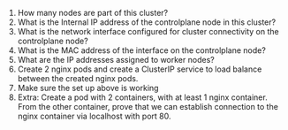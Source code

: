 1. How many nodes are part of this cluster?
2. What is the Internal IP address of the controlplane node in this cluster?
3. What is the network interface configured for cluster connectivity on the controlplane node?
4. What is the MAC address of the interface on the controlplane node?
5. What are the IP addresses assigned to worker nodes?
6. Create 2 nginx pods and create a ClusterIP service to load balance between the created nginx pods.
7. Make sure the set up above is working
8. Extra: Create a pod with 2 containers, with at least 1 nginx container. From the other container, prove that we can establish connection to the nginx container via localhost with port 80.